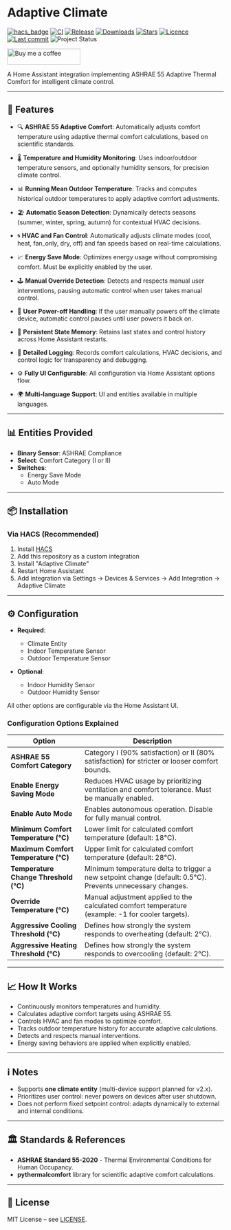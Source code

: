 # Adaptive Climate
[![hacs_badge](https://img.shields.io/badge/HACS-Default-blue.svg?style=flat-square)](https://github.com/hacs/integration)
[![CI](https://github.com/msinhore/adaptive_climate/actions/workflows/ci.yml/badge.svg)](https://github.com/msinhore/adaptive_climate/actions/workflows/ci.yml)
[![Release](https://img.shields.io/github/v/release/msinhore/adaptive_climate?label=release&sort=semver&logo=github)](https://github.com/msinhore/adaptive_climate/releases)
[![Downloads](https://img.shields.io/github/downloads/msinhore/adaptive_climate/total)](https://github.com/msinhore/adaptive_climate/releases)
[![Stars](https://img.shields.io/github/stars/msinhore/adaptive_climate?style=flat-square)](https://github.com/msinhore/adaptive_climate/stargazers)
[![Licence](https://img.shields.io/github/license/msinhore/adaptive_climate.svg)](https://github.com/msinhore/adaptive_climate/blob/main/LICENSE)
[![Last commit](https://img.shields.io/github/last-commit/msinhore/adaptive_climate.svg)](https://github.com/msinhore/adaptive_climate)
![Project Status](https://img.shields.io/badge/status-active-brightgreen.svg)

[<img width="170" height="37" alt="Buy me a coffee" src="https://github.com/user-attachments/assets/0ce08a2b-1bc6-4f16-91f0-70c273cf4d47" />](https://buymeacoffee.com/msinhore)

A Home Assistant integration implementing ASHRAE 55 Adaptive Thermal Comfort for intelligent climate control.

---

## 🚀 Features

- 🔍 **ASHRAE 55 Adaptive Comfort**: Automatically adjusts comfort temperature using adaptive thermal comfort calculations, based on scientific standards.

- 🌡️ **Temperature and Humidity Monitoring**: Uses indoor/outdoor temperature sensors, and optionally humidity sensors, for precision climate control.

- 📊 **Running Mean Outdoor Temperature**: Tracks and computes historical outdoor temperatures to apply adaptive comfort adjustments.

- 🏖️ **Automatic Season Detection**: Dynamically detects seasons (summer, winter, spring, autumn) for contextual HVAC decisions.

- 🌀 **HVAC and Fan Control**: Automatically adjusts climate modes (cool, heat, fan_only, dry, off) and fan speeds based on real-time calculations.

- 📈 **Energy Save Mode**: Optimizes energy usage without compromising comfort. Must be explicitly enabled by the user.

- 🕹️ **Manual Override Detection**: Detects and respects manual user interventions, pausing automatic control when user takes manual control.

- 🛑 **User Power-off Handling**: If the user manually powers off the climate device, automatic control pauses until user powers it back on.

- 🔄 **Persistent State Memory**: Retains last states and control history across Home Assistant restarts.

- 📝 **Detailed Logging**: Records comfort calculations, HVAC decisions, and control logic for transparency and debugging.

- ⚙️ **Fully UI Configurable**: All configuration via Home Assistant options flow.

- 🌍 **Multi-language Support**: UI and entities available in multiple languages.

---

## 📊 Entities Provided

- **Binary Sensor**: ASHRAE Compliance
- **Select**: Comfort Category (I or II)
- **Switches**:
  - Energy Save Mode
  - Auto Mode

---

## 📦 Installation

### Via HACS (Recommended)

1. Install [HACS](https://hacs.xyz/)
2. Add this repository as a custom integration
3. Install "Adaptive Climate"
4. Restart Home Assistant
5. Add integration via Settings → Devices & Services → Add Integration → Adaptive Climate

---

## ⚙️ Configuration

- **Required**:
  - Climate Entity
  - Indoor Temperature Sensor
  - Outdoor Temperature Sensor

- **Optional**:
  - Indoor Humidity Sensor
  - Outdoor Humidity Sensor

All other options are configurable via the Home Assistant UI.

### Configuration Options Explained

| Option                                  | Description |
|-----------------------------------------|-------------|
| **ASHRAE 55 Comfort Category**          | Category I (90% satisfaction) or II (80% satisfaction) for stricter or looser comfort bounds. |
| **Enable Energy Saving Mode**           | Reduces HVAC usage by prioritizing ventilation and comfort tolerance. Must be manually enabled. |
| **Enable Auto Mode**                    | Enables autonomous operation. Disable for fully manual control. |
| **Minimum Comfort Temperature (°C)**   | Lower limit for calculated comfort temperature (default: 18°C). |
| **Maximum Comfort Temperature (°C)**   | Upper limit for calculated comfort temperature (default: 28°C). |
| **Temperature Change Threshold (°C)**  | Minimum temperature delta to trigger a new setpoint change (default: 0.5°C). Prevents unnecessary changes. |
| **Override Temperature (°C)**          | Manual adjustment applied to the calculated comfort temperature (example: -1 for cooler targets). |
| **Aggressive Cooling Threshold (°C)**  | Defines how strongly the system responds to overheating (default: 2°C). |
| **Aggressive Heating Threshold (°C)**  | Defines how strongly the system responds to overcooling (default: 2°C). |

---

## 📈 How It Works

- Continuously monitors temperatures and humidity.
- Calculates adaptive comfort targets using ASHRAE 55.
- Controls HVAC and fan modes to optimize comfort.
- Tracks outdoor temperature history for accurate adaptive calculations.
- Detects and respects manual interventions.
- Energy saving behaviors are applied when explicitly enabled.

---

## ℹ️ Notes

- Supports **one climate entity** (multi-device support planned for v2.x).
- Prioritizes user control: never powers on devices after user shutdown.
- Does not perform fixed setpoint control: adapts dynamically to external and internal conditions.

---

## 🏛️ Standards & References

- **ASHRAE Standard 55-2020** - Thermal Environmental Conditions for Human Occupancy.
- **pythermalcomfort** library for scientific adaptive comfort calculations.

---

## 📄 License

MIT License – see [LICENSE](LICENSE).